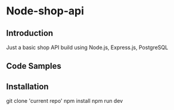 # Node-shop-api

## Introduction

Just a basic shop API build using Node.js, Express.js, PostgreSQL

## Code Samples



## Installation

git clone 'current repo'
npm install
npm run dev
